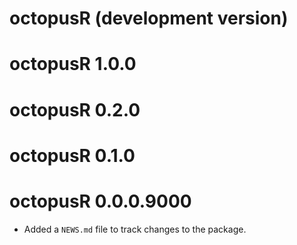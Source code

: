 # octopusR (development version)

# octopusR 1.0.0

# octopusR 0.2.0

# octopusR 0.1.0

# octopusR 0.0.0.9000

* Added a `NEWS.md` file to track changes to the package.
